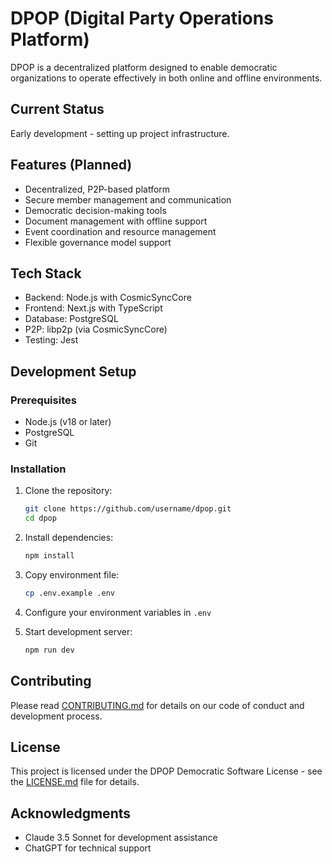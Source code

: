 # DPOP (Digital Party Operations Platform)

DPOP is a decentralized platform designed to enable democratic organizations to operate effectively in both online and offline environments.

## Current Status

Early development - setting up project infrastructure.

## Features (Planned)

- Decentralized, P2P-based platform
- Secure member management and communication
- Democratic decision-making tools
- Document management with offline support
- Event coordination and resource management
- Flexible governance model support

## Tech Stack

- Backend: Node.js with CosmicSyncCore
- Frontend: Next.js with TypeScript
- Database: PostgreSQL
- P2P: libp2p (via CosmicSyncCore)
- Testing: Jest

## Development Setup

### Prerequisites

- Node.js (v18 or later)
- PostgreSQL
- Git

### Installation

1. Clone the repository:
   ```bash
   git clone https://github.com/username/dpop.git
   cd dpop
   ```

2. Install dependencies:
   ```bash
   npm install
   ```

3. Copy environment file:
   ```bash
   cp .env.example .env
   ```

4. Configure your environment variables in `.env`

5. Start development server:
   ```bash
   npm run dev
   ```

## Contributing

Please read [CONTRIBUTING.md](CONTRIBUTING.md) for details on our code of conduct and development process.

## License

This project is licensed under the DPOP Democratic Software License - see the [LICENSE.md](LICENSE.md) file for details.

## Acknowledgments

- Claude 3.5 Sonnet for development assistance
- ChatGPT for technical support

